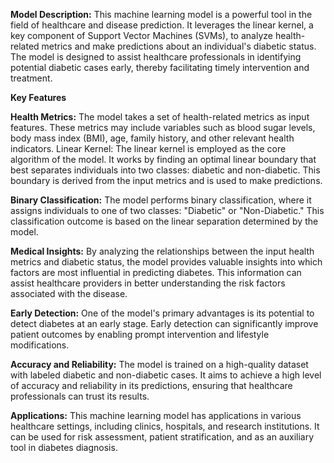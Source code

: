 **Model Description:**
This machine learning model is a powerful tool in the field of healthcare and disease prediction. It leverages the linear kernel, a key component of Support Vector Machines (SVMs), to analyze health-related metrics and make predictions about an individual's diabetic status. The model is designed to assist healthcare professionals in identifying potential diabetic cases early, thereby facilitating timely intervention and treatment.

**Key Features**
 
**Health Metrics:** The model takes a set of health-related metrics as input features. These metrics may include variables such as blood sugar levels, body mass index (BMI), age, family history, and other relevant health indicators.
Linear Kernel: The linear kernel is employed as the core algorithm of the model. It works by finding an optimal linear boundary that best separates individuals into two classes: diabetic and non-diabetic. This boundary is derived from the input metrics and is used to make predictions.

**Binary Classification:** The model performs binary classification, where it assigns individuals to one of two classes: "Diabetic" or "Non-Diabetic." This classification outcome is based on the linear separation determined by the model.

**Medical Insights:** By analyzing the relationships between the input health metrics and diabetic status, the model provides valuable insights into which factors are most influential in predicting diabetes. This information can assist healthcare providers in better understanding the risk factors associated with the disease.

**Early Detection:** One of the model's primary advantages is its potential to detect diabetes at an early stage. Early detection can significantly improve patient outcomes by enabling prompt intervention and lifestyle modifications.

**Accuracy and Reliability:** The model is trained on a high-quality dataset with labeled diabetic and non-diabetic cases. It aims to achieve a high level of accuracy and reliability in its predictions, ensuring that healthcare professionals can trust its results.

**Applications:** This machine learning model has applications in various healthcare settings, including clinics, hospitals, and research institutions. It can be used for risk assessment, patient stratification, and as an auxiliary tool in diabetes diagnosis.
